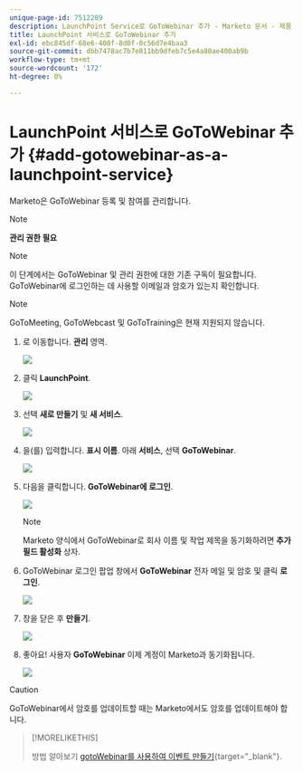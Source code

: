 ```yaml
---
unique-page-id: 7512289
description: LaunchPoint Service로 GoToWebinar 추가 - Marketo 문서 - 제품 설명서
title: LaunchPoint 서비스로 GoToWebinar 추가
exl-id: ebc845df-68e6-408f-8d0f-0c56d7e4baa3
source-git-commit: dbb7478ac7b7e811bb9dfeb7c5e4a80ae400ab9b
workflow-type: tm+mt
source-wordcount: '172'
ht-degree: 0%

---
```


# LaunchPoint 서비스로 GoToWebinar 추가 {#add-gotowebinar-as-a-launchpoint-service}

Marketo은 GoToWebinar 등록 및 참여를 관리합니다.

>[!NOTE]
>
>**관리 권한 필요**

>[!NOTE]
>
>이 단계에서는 GoToWebinar 및 관리 권한에 대한 기존 구독이 필요합니다. GoToWebinar에 로그인하는 데 사용할 이메일과 암호가 있는지 확인합니다.

>[!NOTE]
>
>GoToMeeting, GoToWebcast 및 GoToTraining은 현재 지원되지 않습니다.

1. 로 이동합니다. **관리** 영역.

   ![](assets/add-gotowebinar-as-a-launchpoint-service-1.png)

1. 클릭 **LaunchPoint**.

   ![](assets/add-gotowebinar-as-a-launchpoint-service-2.png)

1. 선택 **새로 만들기** 및 **새 서비스**.

   ![](assets/add-gotowebinar-as-a-launchpoint-service-3.png)

1. 을(를) 입력합니다. **표시 이름**. 아래 **서비스**, 선택 **GoToWebinar**.

   ![](assets/add-gotowebinar-as-a-launchpoint-service-4.png)

1. 다음을 클릭합니다. **GoToWebinar에 로그인**.

   ![](assets/add-gotowebinar-as-a-launchpoint-service-5.png)

   >[!NOTE]
   >
   >Marketo 양식에서 GoToWebinar로 회사 이름 및 작업 제목을 동기화하려면 **추가 필드 활성화** 상자.

1. GoToWebinar 로그인 팝업 창에서 **GoToWebinar** 전자 메일 및 암호 및 클릭 **로그인**.

   ![](assets/add-gotowebinar-as-a-launchpoint-service-6.png)

1. 창을 닫은 후 **만들기**.

   ![](assets/add-gotowebinar-as-a-launchpoint-service-7.png)

1. 좋아요! 사용자 **GoToWebinar** 이제 계정이 Marketo과 동기화됩니다.

   ![](assets/add-gotowebinar-as-a-launchpoint-service-8.png)

>[!CAUTION]
>
>GoToWebinar에서 암호를 업데이트할 때는 Marketo에서도 암호를 업데이트해야 합니다.

>[!MORELIKETHIS]
>
>방법 알아보기 [gotoWebinar를 사용하여 이벤트 만들기](/help/marketo/product-docs/demand-generation/events/create-an-event/create-an-event-with-gotowebinar.md){target=&quot;_blank&quot;}.

